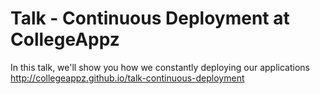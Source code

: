 Talk - Continuous Deployment at CollegeAppz
===========================================

In this talk, we'll show you how we constantly deploying our applications
http://collegeappz.github.io/talk-continuous-deployment
